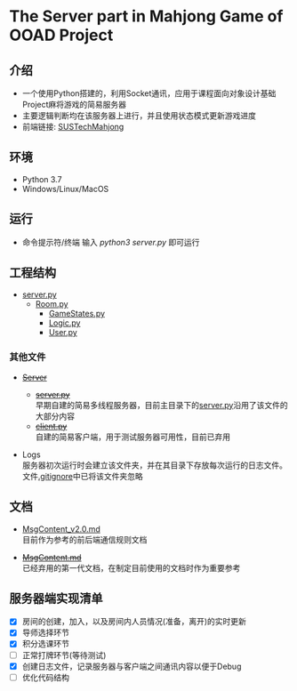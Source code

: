 # The Server part in Mahjong Game of OOAD Project

## 介绍
- 一个使用Python搭建的，利用Socket通讯，应用于课程面向对象设计基础Project麻将游戏的简易服务器
- 主要逻辑判断均在该服务器上进行，并且使用状态模式更新游戏进度
- 前端链接: [SUSTechMahjong](https://github.com/Pino444/SUSTechMahjong)

## 环境
- Python 3.7
- Windows/Linux/MacOS

## 运行
- 命令提示符/终端 输入 *python3 server.py* 即可运行

## 工程结构
- [server.py](https://github.com/DiogerChen/OOAD_Project/blob/master/server.py)
    - [Room.py](https://github.com/DiogerChen/OOAD_Project/blob/master/Room.py)
        - [GameStates.py](https://github.com/DiogerChen/OOAD_Project/blob/master/GameStates.py)
        - [Logic.py](https://github.com/DiogerChen/OOAD_Project/blob/master/Logic.py)
        - [User.py](https://github.com/DiogerChen/OOAD_Project/blob/master/User.py)

### 其他文件
- ~~[Server](https://github.com/DiogerChen/OOAD_Project/tree/master/Server)~~
    - ~~[server.py](https://github.com/DiogerChen/OOAD_Project/tree/master/Server/server.py)~~   
    早期自建的简易多线程服务器，目前主目录下的[server.py](https://github.com/DiogerChen/OOAD_Project/blob/master/server.py)沿用了该文件的大部分内容
    - ~~[client.py](https://github.com/DiogerChen/OOAD_Project/blob/master/Server/client.py)~~   
    自建的简易客户端，用于测试服务器可用性，目前已弃用

- Logs  
    服务器初次运行时会建立该文件夹，并在其目录下存放每次运行的日志文件。文件[.gitignore](https://github.com/DiogerChen/OOAD_Project/blob/master/.gitignore)中已将该文件夹忽略

## 文档
- [MsgContent_v2.0.md](https://github.com/DiogerChen/OOAD_Project/blob/master/MsgContent_v2.0.md)  
目前作为参考的前后端通信规则文档

- ~~[MsgContent.md](https://github.com/DiogerChen/OOAD_Project/blob/master/MsgContent.md)~~  
已经弃用的第一代文档，在制定目前使用的文档时作为重要参考


## 服务器端实现清单
 - [x] 房间的创建，加入，以及房间内人员情况(准备，离开)的实时更新
 - [x] 导师选择环节
 - [x] 积分选课环节
 - [ ] 正常打牌环节(等待测试)
 - [x] 创建日志文件，记录服务器与客户端之间通讯内容以便于Debug
 - [ ] 优化代码结构
